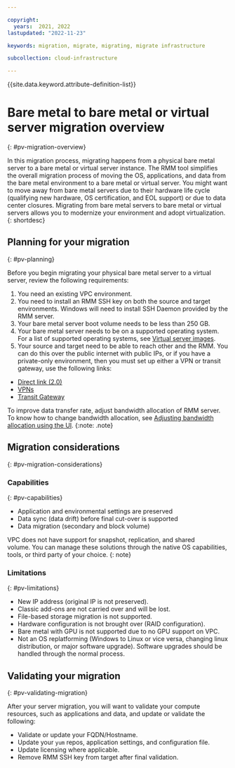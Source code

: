 ```yaml
---

copyright:
  years:  2021, 2022
lastupdated: "2022-11-23"

keywords: migration, migrate, migrating, migrate infrastructure

subcollection: cloud-infrastructure

---
```


{{site.data.keyword.attribute-definition-list}}
# Bare metal to bare metal or virtual server migration overview
{: #pv-migration-overview}

In this migration process, migrating happens from a physical bare metal server to a bare metal or virtual server instance. The RMM tool simplifies the overall migration process of moving the OS, applications, and data from the bare metal environment to a bare metal or virtual server. You might want to move away from bare metal servers due to their hardware life cycle (qualifying new hardware, OS certification, and EOL support) or due to data center closures. Migrating from bare metal servers to bare metal or virtual servers allows you to modernize your environment and adopt virtualization.
{: shortdesc}

## Planning for your migration
{: #pv-planning}

Before you begin migrating your physical bare metal server to a virtual server, review the following requirements:

1. You need an existing VPC environment.
2. You need to install an RMM SSH key on both the source and target environments. Windows will need to install SSH Daemon provided by the RMM server.
3. Your bare metal server boot volume needs to be less than 250 GB.
4. Your bare metal server needs to be on a supported operating system. For a list of supported operating systems, see [Virtual server images](/docs/vpc?topic=vpc-about-images). 
5. Your source and target need to be able to reach other and the RMM. You can do this over the public internet with public IPs, or if you have a private-only environment, then you must set up either a VPN or transit gateway, use the following links:

  - [Direct link (2.0)](https://cloud.ibm.com/docs/dl?topic=dl-get-started-with-ibm-cloud-dl) 
  - [VPNs](https://cloud.ibm.com/docs/vpc?topic=vpc-vpn-overview)
  - [Transit Gateway](https://cloud.ibm.com/docs/transit-gateway?topic=transit-gateway-ordering-transit-gateway)

To improve data transfer rate, adjust bandwidth allocation of RMM server. To know how to change bandwidth allocation, see [Adjusting bandwidth allocation using the UI](/docs/vpc?topic=vpc-managing-virtual-server-instances&interface=ui#adjusting-bandwidth-allocation-ui).
{:note: .note}

## Migration considerations
{: #pv-migration-considerations}

### Capabilities 
{: #pv-capabilities}

* Application and environmental settings are preserved
* Data sync (data drift) before final cut-over is supported
* Data migration (secondary and block volume)  

VPC does not have support for snapshot, replication, and shared volume. You can manage these solutions through the native OS capabilities, tools, or third party of your choice.
{: note}

### Limitations
{: #pv-limitations}

* New IP address (original IP is not preserved).
* Classic add-ons are not carried over and will be lost.
* File-based storage migration is not supported.
* Hardware configuration is not brought over (RAID configuration).
* Bare metal with GPU is not supported due to no GPU support on VPC.
* Not an OS replatforming (Windows to Linux or vice versa, changing linux distribution, or major software upgrade). Software upgrades should be handled through the normal process.

## Validating your migration 
{: #pv-validating-migration}

After your server migration, you will want to validate your compute resources, such as applications and data, and update or validate the following:

* Validate or update your FQDN/Hostname.
* Update your `yum` repos, application settings, and configuration file.
* Update licensing where applicable.
* Remove RMM SSH key from target after final validation.
